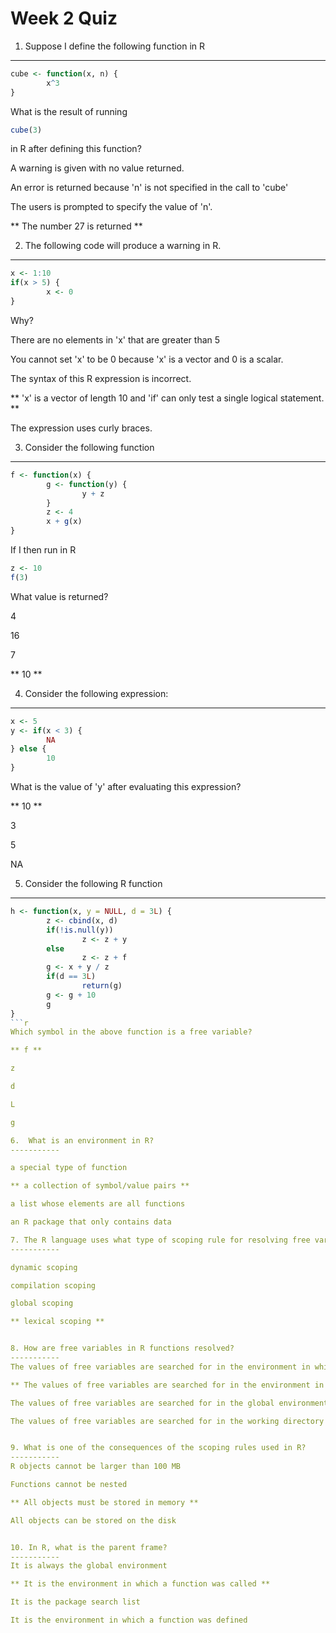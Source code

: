 Week 2 Quiz
======================

1. Suppose I define the following function in R
-----------

```r
cube <- function(x, n) {
        x^3
}
```
What is the result of running
```r
cube(3)
```
in R after defining this function?

A warning is given with no value returned.

An error is returned because 'n' is not specified in the call to 'cube'

The users is prompted to specify the value of 'n'.

** The number 27 is returned **


2. The following code will produce a warning in R.
-----------

```r
x <- 1:10
if(x > 5) {
        x <- 0
}
```
Why?

There are no elements in 'x' that are greater than 5

You cannot set 'x' to be 0 because 'x' is a vector and 0 is a scalar.

The syntax of this R expression is incorrect.

** 'x' is a vector of length 10 and 'if' can only test a single logical statement. **

The expression uses curly braces.


3. Consider the following function
-----------

```r
f <- function(x) {
        g <- function(y) {
                y + z
        }
        z <- 4
        x + g(x)
}
```
If I then run in R



```r
z <- 10
f(3)
```
What value is returned?

4

16

7

** 10 **

4. Consider the following expression:
-----------

```r
x <- 5
y <- if(x < 3) {
        NA
} else {
        10
}
```
What is the value of 'y' after evaluating this expression?

** 10 **

3

5

NA

5. Consider the following R function
-----------

```r
h <- function(x, y = NULL, d = 3L) {
        z <- cbind(x, d)
        if(!is.null(y))
                z <- z + y
        else
                z <- z + f
        g <- x + y / z
        if(d == 3L)
                return(g)
        g <- g + 10
        g
}
```r
Which symbol in the above function is a free variable?

** f **

z

d

L

g

6.  What is an environment in R?
-----------

a special type of function

** a collection of symbol/value pairs **

a list whose elements are all functions

an R package that only contains data

7. The R language uses what type of scoping rule for resolving free variables?
-----------

dynamic scoping

compilation scoping

global scoping

** lexical scoping **


8. How are free variables in R functions resolved?
-----------
The values of free variables are searched for in the environment in which the function was called

** The values of free variables are searched for in the environment in which the function was defined **

The values of free variables are searched for in the global environment

The values of free variables are searched for in the working directory


9. What is one of the consequences of the scoping rules used in R?
-----------
R objects cannot be larger than 100 MB

Functions cannot be nested

** All objects must be stored in memory **

All objects can be stored on the disk


10. In R, what is the parent frame?
-----------
It is always the global environment

** It is the environment in which a function was called **

It is the package search list

It is the environment in which a function was defined
